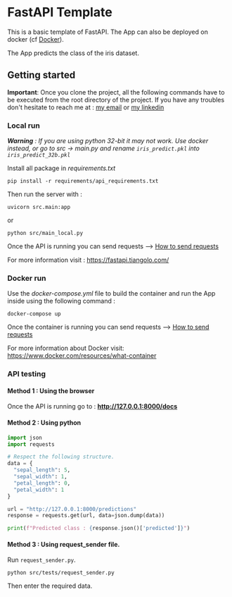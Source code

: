 # FastAPI Template

This is a basic template of FastAPI. The App can also be deployed on docker (cf [Docker](#Docker-run)).

The App predicts the class of the iris dataset.

## Getting started

**Important**: Once you clone the project, all the following commands have to be executed from the root directory of the project. If you have any troubles don't hesitate to reach me at : [my email](anas.rabhi.hakim@gmail.com) or [my linkedin](https://www.linkedin.com/in/anasrabhi/)

### Local run
***Warning** : If you are using python 32-bit it may not work. Use docker instead, or go to src -> main.py and rename `iris_predict.pkl` into `iris_predict_32b.pkl`*

Install all package in *requirements.txt*
````shell
pip install -r requirements/api_requirements.txt
````

Then run the server with : 

````shell
uvicorn src.main:app
````

or 

````shell
python src/main_local.py
````
Once the API is running you can send requests --> [How to send requests](#API-testing)

For more information visit : https://fastapi.tiangolo.com/

### Docker run
Use the *docker-compose.yml* file to build the container and run the App inside using the following
command : 
````shell
docker-compose up
````
Once the container is running you can send requests --> [How to send requests](#API-testing)

For more information about Docker visit: https://www.docker.com/resources/what-container 

### API testing

#### Method 1 : Using the browser
Once the API is running go to : **http://127.0.0.1:8000/docs**

#### Method 2 : Using python

````python
import json
import requests

# Respect the following structure.
data = {
  "sepal_length": 5,
  "sepal_width": 1,
  "petal_length": 0,
  "petal_width": 1
}

url = "http://127.0.0.1:8000/predictions"
response = requests.get(url, data=json.dump(data))

print(f"Predicted class : {response.json()['predicted']}")

````

#### Method 3 : Using request_sender file.

Run `request_sender.py`.
````shell
python src/tests/request_sender.py
````
Then enter the required data.